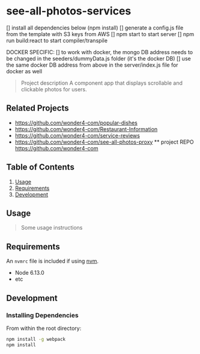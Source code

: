 # see-all-photos-services

[] install all dependencies below (npm install)
[] generate a config.js file from the template with S3 keys from AWS
[] npm start to start server
[] npm run build:react to start compiler/transpile

DOCKER SPECIFIC:
[] to work with docker, the mongo DB address needs to be changed in the seeders/dummyData.js folder (it's the docker DB)
[] use the same docker DB address from above in the server/index.js file for docker as well

> Project description
A component app that displays scrollable and clickable photos for users. 

## Related Projects

  - https://github.com/wonder4-com/popular-dishes
  - https://github.com/wonder4-com/Restaurant-Information
  - https://github.com/wonder4-com/service-reviews
  - https://github.com/wonder4-com/see-all-photos-proxy
  ** project REPO https://github.com/wonder4-com
 
  

## Table of Contents

1. [Usage](#Usage)
1. [Requirements](#requirements)
1. [Development](#development)

## Usage

> Some usage instructions


## Requirements

An `nvmrc` file is included if using [nvm](https://github.com/creationix/nvm).

- Node 6.13.0
- etc

## Development

### Installing Dependencies

From within the root directory:

```sh
npm install -g webpack
npm install

```

